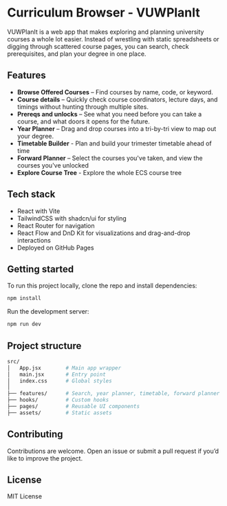 # Curriculum Browser - VUWPlanIt

VUWPlanIt is a web app that makes exploring and planning university courses a whole lot easier. Instead of wrestling with static spreadsheets or digging through scattered course pages, you can search, check prerequisites, and plan your degree in one place.

## Features

- **Browse Offered Courses** – Find courses by name, code, or keyword.
- **Course details** – Quickly check course coordinators, lecture days, and timings without hunting through multiple sites.
- **Prereqs and unlocks** – See what you need before you can take a course, and what doors it opens for the future.
- **Year Planner** – Drag and drop courses into a tri-by-tri view to map out your degree.
- **Timetable Builder** - Plan and build your trimester timetable ahead of time
- **Forward Planner** – Select the courses you've taken, and view the courses you've unlocked
- **Explore Course Tree** - Explore the whole ECS course tree

## Tech stack

- React with Vite
- TailwindCSS with shadcn/ui for styling
- React Router for navigation
- React Flow and DnD Kit for visualizations and drag-and-drop interactions
- Deployed on GitHub Pages

## Getting started

To run this project locally, clone the repo and install dependencies:

```bash
npm install
```

Run the development server:

```bash
npm run dev
```

## Project structure

```bash
src/
│   App.jsx        # Main app wrapper
│   main.jsx       # Entry point
│   index.css      # Global styles
│
├── features/      # Search, year planner, timetable, forward planner
├── hooks/         # Custom hooks
├── pages/         # Reusable UI components
├── assets/        # Static assets
```

## Contributing

Contributions are welcome. Open an issue or submit a pull request if you’d like to improve the project.

## License

MIT License
